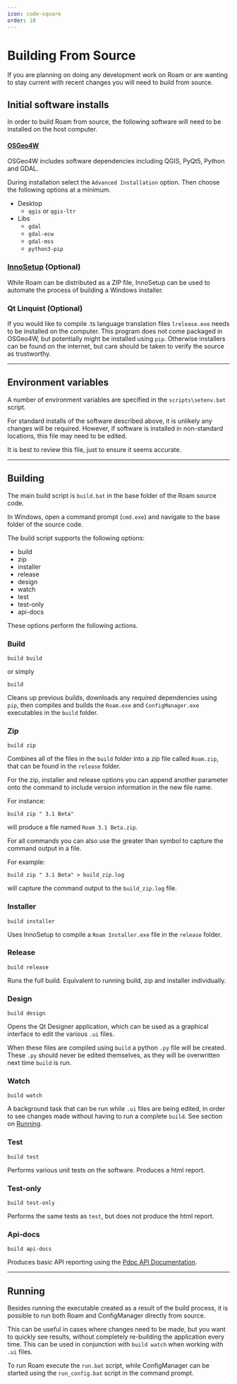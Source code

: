 ```yaml
---
icon: code-square
order: 10
---
```


# Building From Source

If you are planning on doing any development work on Roam or are wanting to stay current with recent changes you will need to build from source.

## Initial software installs

In order to build Roam from source, the following software will need to be installed on the host computer.

#### [OSGeo4W](https://trac.osgeo.org/osgeo4w/)

OSGeo4W includes software dependencies including QGIS, PyQt5, Python and GDAL.

During installation select the `Advanced Installation` option.  Then choose the following options at a minimum.

- Desktop
    - `qgis` or `qgis-ltr`
- Libs
    - `gdal`
    - `gdal-ecw`
    - `gdal-mss`
    - `python3-pip`

### [InnoSetup](https://jrsoftware.org/isdl.php) (Optional)

While Roam can be distributed as a ZIP file, InnoSetup can be used to automate the process of building a Windows installer.

### Qt Linquist (Optional)

If you would like to compile .ts language translation files `lrelease.exe` needs to be installed on the computer.  This program does not come packaged in OSGeo4W, but potentially might be installed using `pip`.  Otherwise installers can be found on the internet, but care should be taken to verify the source as trustworthy.

---

## Environment variables

A number of environment variables are specified in the `scripts\setenv.bat` script.

For standard installs of the software described above, it is unlikely any changes will be required.  However, if software is installed in non-standard locations, this file may need to be edited.

It is best to review this file, just to ensure it seems accurate.

---

## Building

The main build script is `build.bat` in the base folder of the Roam source code.

In Windows, open a command prompt (`cmd.exe`) and navigate to the base folder of the source code.

The build script supports the following options:

- build
- zip
- installer
- release
- design
- watch
- test
- test-only
- api-docs

These options perform the following actions.

### Build

    build build

or simply

    build

Cleans up previous builds, downloads any required dependencies using `pip`, then compiles and builds the `Roam.exe` and `ConfigManager.exe` executables in the `build` folder.

### Zip

    build zip

Combines all of the files in the `build` folder into a zip file called `Roam.zip`, that can be found in the `release` folder.

For the zip, installer and release options you can append another parameter onto the command to include version information in the new file name.

For instance:

    build zip " 3.1 Beta"

will produce a file named `Roam 3.1 Beta.zip`.

For all commands you can also use the greater than symbol to capture the command output in a file.

For example:

    build zip " 3.1 Beta" > build_zip.log

will capture the command output to the `build_zip.log` file.

### Installer

    build installer

Uses InnoSetup to compile a `Roam Installer.exe` file in the `release` folder.

### Release

    build release

Runs the full build.  Equivalent to running build, zip and installer individually.

### Design

    build design

Opens the Qt Designer application, which can be used as a graphical interface to edit the various `.ui` files.

When these files are compiled using `build` a python `.py` file will be created.  These `.py` should never be edited themselves, as they will be overwritten next time `build` is run.

### Watch

    build watch

A background task that can be run while `.ui` files are being edited, in order to see changes made without having to run a complete `build`.  See section on [Running](#running).

### Test

    build test

Performs various unit tests on the software.  Produces a html report.

### Test-only

    build test-only

Performs the same tests as `test`, but does not produce the html report.

### Api-docs

    build api-docs

Produces basic API reporting using the [Pdoc API Documentation](https://pdoc.dev/).

---

## Running

Besides running the executable created as a result of the build process, it is possible to run both Roam and ConfigManager directly from source.

This can be useful in cases where changes need to be made, but you want to quickly see results, without completely re-building the application every time.  This can be used in conjunction with `build watch` when working with `.ui` files.

To run Roam execute the `run.bat` script, while ConfigManager can be started using the `run_config.bat` script in the command prompt.